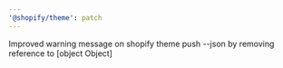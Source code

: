 ```yaml
---
'@shopify/theme': patch
---
```


Improved warning message on shopify theme push --json by removing reference to [object Object]
